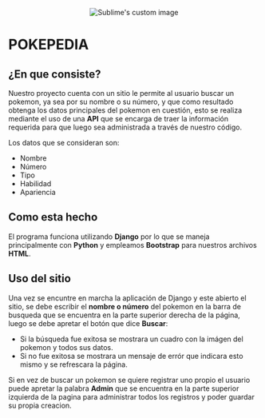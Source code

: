 ﻿<p align="center">
<img src="https://upload.wikimedia.org/wikipedia/commons/thumb/9/98/International_Pok%C3%A9mon_logo.svg/2560px-International_Pok%C3%A9mon_logo.svg.png" alt="Sublime's custom image"/>
</p>

# **POKEPEDIA**

## ¿En que consiste?

Nuestro proyecto cuenta con un sitio le permite al usuario buscar un pokemon, ya sea por su nombre o su número, y que como resultado obtenga los datos principales del pokemon en cuestión, esto se realiza mediante el uso de una **API** que se encarga de traer la información requerida para que luego sea administrada a través de nuestro código.

Los datos que se consideran son:
* Nombre
* Número
* Tipo
* Habilidad
* Apariencia

## Como esta hecho

El programa funciona utilizando **Django** por lo que se maneja principalmente con **Python** y empleamos **Bootstrap** para nuestros archivos **HTML**.

## Uso del sitio

Una vez se encuntre en marcha la aplicación de Django y este abierto el sitio, se debe escribir el **nombre o número** del pokemon en la barra de busqueda que se encuentra en la parte superior derecha de la página, luego se debe apretar el botón que dice **Buscar**:

* Si la búsqueda fue exitosa se mostrara un cuadro con la imágen del pokemon y todos sus datos.
* Si no fue exitosa se mostrara un mensaje de errór que indicara esto mismo y se refrescara la página.

Si en vez de buscar un pokemon se quiere registrar uno propio el usuario puede apretar la palabra **Admin** que se encuentra en la parte superior izquierda de la pagina para administrar todos los registros y poder guardar su propia creacion.

